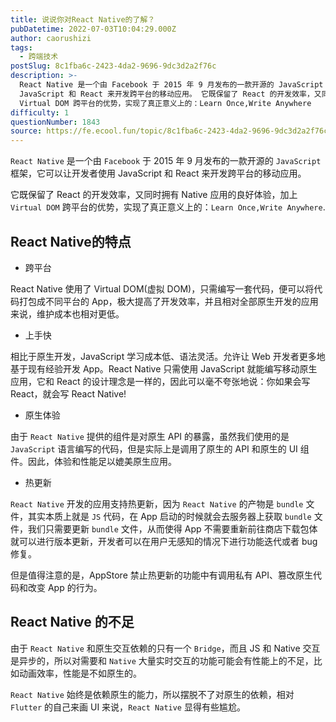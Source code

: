 ```yaml
---
title: 说说你对React Native的了解？
pubDatetime: 2022-07-03T10:04:29.000Z
author: caorushizi
tags:
  - 跨端技术
postSlug: 8c1fba6c-2423-4da2-9696-9dc3d2a2f76c
description: >-
  React Native 是一个由 Facebook 于 2015 年 9 月发布的一款开源的 JavaScript 框架，它可以让开发者使用
  JavaScript 和 React 来开发跨平台的移动应用。 它既保留了 React 的开发效率，又同时拥有 Native 应用的良好体验，加上
  Virtual DOM 跨平台的优势，实现了真正意义上的：Learn Once,Write Anywhere
difficulty: 1
questionNumber: 1843
source: https://fe.ecool.fun/topic/8c1fba6c-2423-4da2-9696-9dc3d2a2f76c
---
```


`React Native` 是一个由 `Facebook` 于 2015 年 9 月发布的一款开源的 `JavaScript` 框架，它可以让开发者使用 JavaScript 和 React 来开发跨平台的移动应用。

它既保留了 React 的开发效率，又同时拥有 Native 应用的良好体验，加上 `Virtual DOM` 跨平台的优势，实现了真正意义上的：`Learn Once,Write Anywhere`.

## React Native的特点

- 跨平台

React Native 使用了 Virtual DOM(虚拟 DOM)，只需编写一套代码，便可以将代码打包成不同平台的 App，极大提高了开发效率，并且相对全部原生开发的应用来说，维护成本也相对更低。

- 上手快

相比于原生开发，JavaScript 学习成本低、语法灵活。允许让 Web 开发者更多地基于现有经验开发 App。React Native 只需使用 JavaScript 就能编写移动原生应用，它和 React 的设计理念是一样的，因此可以毫不夸张地说：你如果会写 React，就会写 React Native!

- 原生体验

由于 `React Native` 提供的组件是对原生 API 的暴露，虽然我们使用的是 `JavaScript` 语言编写的代码，但是实际上是调用了原生的 API 和原生的 UI 组件。因此，体验和性能足以媲美原生应用。

- 热更新

`React Native` 开发的应用支持热更新，因为 `React Native` 的产物是 `bundle` 文件，其实本质上就是 `JS` 代码，在 App 启动的时候就会去服务器上获取 `bundle` 文件，我们只需要更新 `bundle` 文件，从而使得 App 不需要重新前往商店下载包体就可以进行版本更新，开发者可以在用户无感知的情况下进行功能迭代或者 bug 修复。

但是值得注意的是，AppStore 禁止热更新的功能中有调用私有 API、篡改原生代码和改变 App 的行为。

## React Native 的不足

由于 `React Native` 和原生交互依赖的只有一个 `Bridge`，而且 JS 和 Native 交互是异步的，所以对需要和 `Native` 大量实时交互的功能可能会有性能上的不足，比如动画效率，性能是不如原生的。

`React Native` 始终是依赖原生的能力，所以摆脱不了对原生的依赖，相对 `Flutter` 的自己来画 UI 来说，`React Native` 显得有些尴尬。
